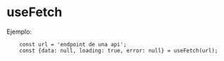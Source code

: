 # useFetch

Ejemplo: 
```
    const url = 'endpoint de una api';
    const {data: null, loading: true, error: null} = useFetch(url);
```

